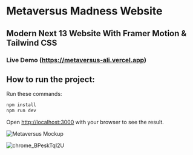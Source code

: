# Metaversus Madness Website 

## Modern Next 13 Website With Framer Motion & Tailwind CSS

### Live Demo (https://metaversus-ali.vercel.app)

## How to run the project:

Run these commands:

```bash
npm install
npm run dev
```

Open [http://localhost:3000](http://localhost:3000) with your browser to see the result.


![Metaversus Mockup](https://user-images.githubusercontent.com/62913154/210361943-baa5b4ed-2517-4a70-98cf-c933ac1ccbe7.png)

![chrome_BPeskTqI2U](https://user-images.githubusercontent.com/62913154/210361960-611684b7-69ce-479b-b31f-09b97b372277.png)
